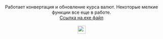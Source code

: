 <div align="center"> 
Работает конвертация и обновление курса валют.
Некоторые мелкие функции все еще в работе.
<br> 
<a href="https://drive.google.com/file/d/1enCg1WAR-q23Mnlvn5o1VQphrFtEfC8A/view?usp=drive_link">Ссылка на.exe файл</a>
<br>
<br>
<img src="https://img.shields.io/badge/.exe_size-86_MB-green?style=flat-square" height="25">

